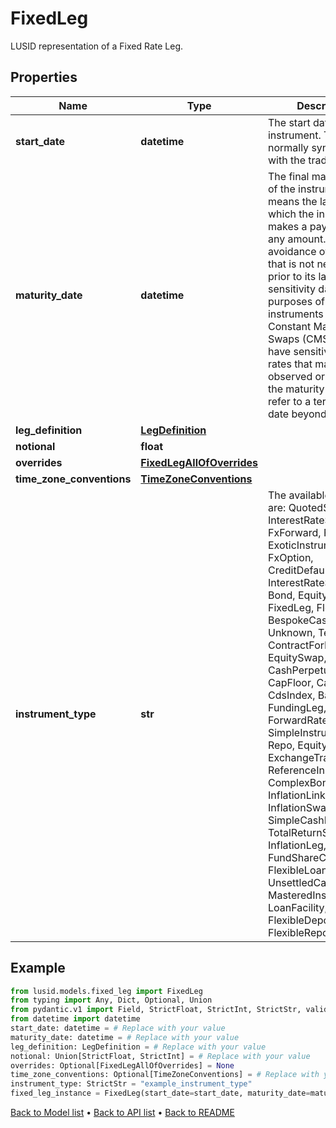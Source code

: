 # FixedLeg

LUSID representation of a Fixed Rate Leg.
## Properties
Name | Type | Description | Notes
------------ | ------------- | ------------- | -------------
**start_date** | **datetime** | The start date of the instrument. This is normally synonymous with the trade-date. | 
**maturity_date** | **datetime** | The final maturity date of the instrument. This means the last date on which the instruments makes a payment of any amount.  For the avoidance of doubt, that is not necessarily prior to its last sensitivity date for the purposes of risk; e.g. instruments such as  Constant Maturity Swaps (CMS) often have sensitivities to rates that may well be observed or set prior to the maturity date, but refer to a termination date beyond it. | 
**leg_definition** | [**LegDefinition**](LegDefinition.md) |  | 
**notional** | **float** |  | 
**overrides** | [**FixedLegAllOfOverrides**](FixedLegAllOfOverrides.md) |  | [optional] 
**time_zone_conventions** | [**TimeZoneConventions**](TimeZoneConventions.md) |  | [optional] 
**instrument_type** | **str** | The available values are: QuotedSecurity, InterestRateSwap, FxForward, Future, ExoticInstrument, FxOption, CreditDefaultSwap, InterestRateSwaption, Bond, EquityOption, FixedLeg, FloatingLeg, BespokeCashFlowsLeg, Unknown, TermDeposit, ContractForDifference, EquitySwap, CashPerpetual, CapFloor, CashSettled, CdsIndex, Basket, FundingLeg, FxSwap, ForwardRateAgreement, SimpleInstrument, Repo, Equity, ExchangeTradedOption, ReferenceInstrument, ComplexBond, InflationLinkedBond, InflationSwap, SimpleCashFlowLoan, TotalReturnSwap, InflationLeg, FundShareClass, FlexibleLoan, UnsettledCash, Cash, MasteredInstrument, LoanFacility, FlexibleDeposit, FlexibleRepo | 
## Example

```python
from lusid.models.fixed_leg import FixedLeg
from typing import Any, Dict, Optional, Union
from pydantic.v1 import Field, StrictFloat, StrictInt, StrictStr, validator
from datetime import datetime
start_date: datetime = # Replace with your value
maturity_date: datetime = # Replace with your value
leg_definition: LegDefinition = # Replace with your value
notional: Union[StrictFloat, StrictInt] = # Replace with your value
overrides: Optional[FixedLegAllOfOverrides] = None
time_zone_conventions: Optional[TimeZoneConventions] = # Replace with your value
instrument_type: StrictStr = "example_instrument_type"
fixed_leg_instance = FixedLeg(start_date=start_date, maturity_date=maturity_date, leg_definition=leg_definition, notional=notional, overrides=overrides, time_zone_conventions=time_zone_conventions, instrument_type=instrument_type)

```

[Back to Model list](../README.md#documentation-for-models) &#8226; [Back to API list](../README.md#documentation-for-api-endpoints) &#8226; [Back to README](../README.md)

